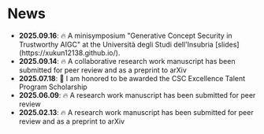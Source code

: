 # News

<div class="scrollable">
  <ul>
    <li><strong>2025.09.16</strong>: 🔥 A minisymposium "Generative Concept Security in Trustworthy AIGC" at the Università degli Studi dell'Insubria [slides](https://xukun12138.github.io/). </li>
     <li><strong>2025.09.14</strong>: 🔥 A collaborative research work manuscript has been submitted for peer review and as a preprint to arXiv </li>
     <li><strong>2025.07.18</strong>: 🎉 I am honored to be awarded the CSC Excellence Talent Program Scholarship </li>
     <li><strong>2025.06.09</strong>: 🔥 A research work manuscript has been submitted for peer review </li>
     <li><strong>2025.02.13</strong>: 🔥 A research work manuscript has been submitted for peer review and as a preprint to arXiv </li>


    
  </ul>
</div>

